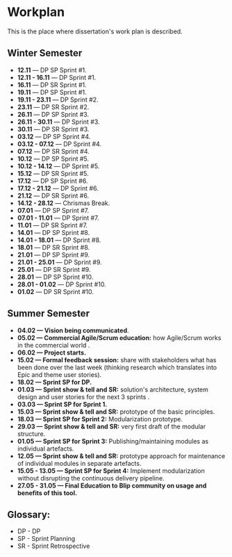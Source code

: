 # Workplan

This is the place where dissertation's work plan is described.


## Winter Semester
- **12.11** — DP SP Sprint #1.
- **12.11 - 16.11** — DP Sprint #1.
- **16.11** — DP SR Sprint #1.
- **19.11** — DP SP Sprint #1.
- **19.11 - 23.11** — DP Sprint #2.
- **23.11** — DP SR Sprint #2.
- **26.11** — DP SP Sprint #3.
- **26.11 - 30.11** — DP Sprint #3.
- **30.11** — DP SR Sprint #3.
- **03.12** — DP SP Sprint #4.
- **03.12 - 07.12** — DP Sprint #4.
- **07.12** — DP SR Sprint #4.
- **10.12** — DP SP Sprint #5.
- **10.12 - 14.12** — DP Sprint #5.
- **15.12** — DP SR Sprint #5.
- **17.12** — DP SP Sprint #6.
- **17.12 - 21.12** — DP Sprint #6.
- **21.12** — DP SR Sprint #6.
- **14.12 - 28.12** — Chrismas Break.
- **07.01** — DP SP Sprint #7.
- **07.01 - 11.01** — DP Sprint #7.
- **11.01** — DP SR Sprint #7.
- **14.01** — DP SP Sprint #8.
- **14.01 - 18.01** — DP Sprint #8.
- **18.01** — DP SR Sprint #8.
- **21.01** — DP SP Sprint #9.
- **21.01 - 25.01** — DP Sprint #9.
- **25.01** — DP SR Sprint #9.
- **28.01** — DP SP Sprint #10.
- **28.01 - 01.02** — DP Sprint #10.
- **01.02** — DP SR Sprint #10.

## Summer Semester

- **04.02 — Vision being communicated**.
- **05.02 — Commercial Agile/Scrum education:** how Agile/Scrum works in the commercial world .
- **06.02 — Project starts.**
- **15.02 — Formal feedback session:** share with stakeholders what has been done over the last week (thinking research which translates into Epic and theme user stories).
- **18.02 — Sprint SP for DP.**
- **01.03 — Sprint show & tell and SR:** solution's architecture, system design and user stories for the next 3 sprints .
- **03.03 — Sprint SP for Sprint 1.**
- **15.03 — Sprint show & tell and SR:** prototype of the basic principles.
- **18.03 — Sprint SP for Sprint 2:** Modularization prototype.
- **29.03 — Sprint show & tell and SR:** very first draft of the modular structure.
- **01.05 — Sprint SP for Sprint 3:** Publishing/maintaining modules as individual artefacts.
- **12.05 — Sprint show & tell and SR:** prototype approach for maintenance of individual modules in separate artefacts. 
- **15.05 - 13.05 — Sprint SP for Sprint 4:** Implement modularization without disrupting the continuous delivery pipeline. 
- **27.05 - 31.05 — Final Education to Blip community on usage and benefits of this tool.**



## Glossary:
- DP - DP
- SP - Sprint Planning
- SR - Sprint Retrospective